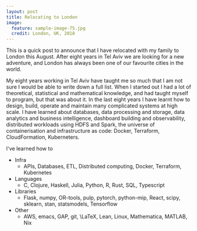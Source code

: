 ```yaml
---
layout: post
title: Relocating to London
image:
  feature: sample-image-75.jpg
  credit: London, UK, 2018
---
```


This is a quick post to announce that I have relocated with my family to London this August. After eight years in Tel Aviv we are looking for a new adventure, and London has always been one of our favourite cities in the world. 

My eight years working in Tel Aviv have taught me so much that I am not sure I would be able to write down a full list. When I started out I had a lot of theoretical, statistical and mathematical knowledge, and had taught myself to program, but that was about it. In the last eight years I have learnt how to design, build, operate and maintain many complicated systems at high scale. I have learned about databases, data processing and storage, data analytics and business intelligence, dashboard building and observability, distributed workloads using HDFS and Spark, the universe of containerisation and infrastructure as code: Docker, Terraform, CloudFormation, Kuberneters. 

I've learned how to 

- Infra
  - APIs, Databases, ETL, Distributed computing, Docker, Terraform, Kubernetes
- Languages
  - C, Clojure, Haskell, Julia, Python, R, Rust, SQL, Typescript
- Libraries
  - Flask, numpy, OR-tools, pulp, pytorch, python-mip, React, scipy, sklearn, stan, statsmodels, Tensorflow
- Other
  - AWS, emacs, GAP, git, \LaTeX, Lean, Linux, Mathematica, MATLAB, Nix
